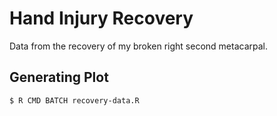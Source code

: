 # Hand Injury Recovery

Data from the recovery of my broken right second metacarpal.

## Generating Plot

    $ R CMD BATCH recovery-data.R
